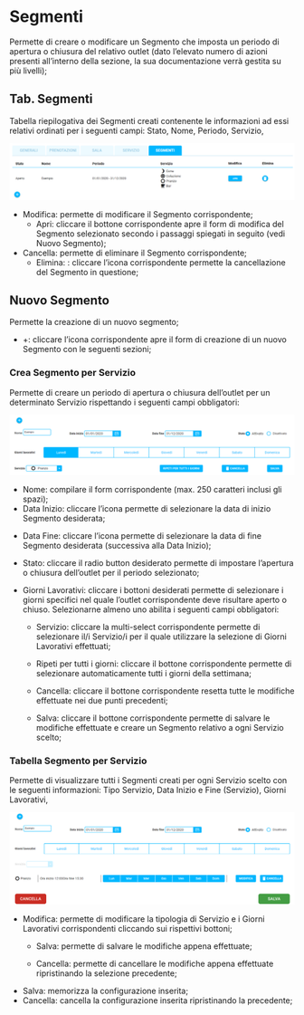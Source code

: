 # Segmenti

Permette di creare o modificare un Segmento che imposta un periodo di apertura o chiusura del relativo outlet (dato l’elevato numero di azioni presenti all’interno della sezione, la sua documentazione verrà gestita su più livelli);

## Tab. Segmenti 

Tabella riepilogativa dei Segmenti creati contenente le informazioni ad essi relativi ordinati per i seguenti campi: Stato, Nome, Periodo, Servizio,

![Tab-Segmenti](../../assets/img/imgSettings/Tab-Segmenti.png#largerMobile)

* <div>Modifica: permette di modificare il Segmento corrispondente;</div>
    
    * Apri: cliccare il bottone corrispondente apre il form di modifica del Segmento selezionato secondo i passaggi spiegati in seguito (vedi Nuovo Segmento);

* <div>Cancella: permette di eliminare il Segmento corrispondente;</div>

    * Elimina: : cliccare l’icona corrispondente permette la cancellazione del Segmento in questione;

## Nuovo Segmento

<div>Permette la creazione di un nuovo segmento;</div>

* +: cliccare l’icona corrispondente apre il form di creazione di un nuovo Segmento con le seguenti sezioni;

### Crea Segmento per Servizio

Permette di creare un periodo di apertura o chiusura dell’outlet per un determinato Servizio rispettando i seguenti campi obbligatori:

![Nuovo-Segmento](../../assets/img/imgSettings/Nuovo-Segmento.png#mobile)

* <div>Nome: compilare il form corrispondente (max. 250 caratteri inclusi gli spazi);</div>

* <div>Data Inizio: cliccare l’icona  permette di selezionare la data di inizio Segmento desiderata;</div>

* Data Fine: cliccare l’icona  permette di selezionare la data di fine Segmento desiderata (successiva alla Data Inizio);

* Stato: cliccare il radio button desiderato permette di impostare l’apertura o chiusura dell’outlet per il periodo selezionato;

* Giorni Lavorativi: cliccare i bottoni desiderati permette di selezionare i giorni specifici nel quale l’outlet corrispondente deve risultare aperto o chiuso. Selezionarne almeno uno abilita i seguenti campi obbligatori:

    * Servizio: cliccare la multi-select corrispondente permette di selezionare il/i Servizio/i per il quale utilizzare la selezione di Giorni Lavorativi effettuati;

    * Ripeti per tutti i giorni: cliccare il bottone corrispondente permette di selezionare automaticamente tutti i giorni della settimana;

    * Cancella: cliccare il bottone corrispondente resetta tutte le modifiche effettuate nei due punti precedenti;

    * Salva: cliccare il bottone corrispondente permette di salvare le modifiche effettuate e creare un Segmento relativo a ogni Servizio scelto;

### Tabella Segmento per Servizio

Permette di visualizzare tutti i Segmenti creati per ogni Servizio scelto con le seguenti informazioni: Tipo Servizio, Data Inizio e Fine (Servizio), Giorni Lavorativi,

![Nuovo-Segmento2](../../assets/img/imgSettings/Nuovo-Segmento2.png#nuovo-segmento2)

* Modifica: permette di modificare la tipologia di Servizio e i Giorni Lavorativi corrispondenti cliccando sui rispettivi bottoni;

    * <div>Salva: permette di salvare le modifiche appena effettuate;</div>

    * Cancella: permette di cancellare le modifiche appena effettuate ripristinando la selezione precedente;

* <div>Salva: memorizza la configurazione inserita;</div>

* <div>Cancella: cancella la configurazione inserita ripristinando la precedente;</div>
